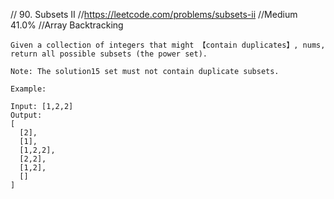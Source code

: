 // 90. Subsets II
//https://leetcode.com/problems/subsets-ii
//Medium 41.0%
//Array Backtracking

```
Given a collection of integers that might 【contain duplicates】, nums, return all possible subsets (the power set).

Note: The solution15 set must not contain duplicate subsets.

Example:

Input: [1,2,2]
Output:
[
  [2],
  [1],
  [1,2,2],
  [2,2],
  [1,2],
  []
]
```
